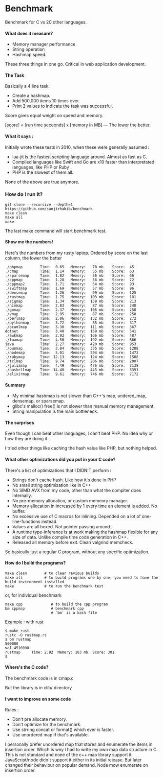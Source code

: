 # Benchmark

Benchmark for C vs 20 other languages.

#### What does it measure?

- Memory manager performance
- String operation
- Hashmap speed.

These three things in one go. Critical in web application development.

#### The Task
Basically a 4 line task.

- Create a hashmap.
- Add 500,000 items 10 times over.
- Print 2 values to indicate the task was successful.

Score gives equal weight on speed and memory.

[score] = [run time seceonds] x [memory in MB] — The lower the better.


#### What it says :

Initially wrote these tests in 2010, when these were generally assumed :

- lua-jit is the fastest scripting language around. Almost as fast as C.
- Compiled languages like Swift and Go are x10 faster than interpretated languages, like PHP or Ruby
- PHP is the slowest of them all.

None of the above are true anymore.

### How do I run it?

```
git clone --recursive --depth=1 https://github.com/sanjirhabib/benchmark
make clean
make all
make

```
The last make command will start benchmark test.

#### Show me the numbers!

Here's the numbers from my rusty laptop. Ordered by score on the last column, the lower the better

```
./phpmap        Time:  0.65   Memory:   70 mb    Score:  45
./cmap          Time:  1.14   Memory:   55 mb    Score:  63
./sparsemap     Time:  1.82   Memory:   36 mb    Score:  66
./cppmap        Time:  1.28   Memory:   56 mb    Score:  72
./cppmap2       Time:  1.71   Memory:   54 mb    Score:  93
./swiftmap      Time:  1.69   Memory:   57 mb    Score:  96
./densemap      Time:  1.26   Memory:   99 mb    Score:  125
./rustmap       Time:  1.75   Memory:  103 mb    Score:  181
./zigmap        Time:  1.34   Memory:  159 mb    Score:  213
./nimmap        Time:  2.83   Memory:   87 mb    Score:  248
./gomap         Time:  2.37   Memory:  105 mb    Score:  250
./vmap          Time:  2.95   Memory:   87 mb    Score:  258
./perlmap       Time:  2.06   Memory:  132 mb    Score:  272
./pythonmap     Time:  3.72   Memory:   85 mb    Score:  317
./ocamlmap      Time:  3.30   Memory:  111 mb    Score:  367
dotnet          Time:  3.40   Memory:  159 mb    Score:  541
./awkmap        Time:  2.92   Memory:  166 mb    Score:  487
./luamap        Time:  4.50   Memory:  192 mb    Score:  866
java            Time:  2.27   Memory:  420 mb    Score:  953
./bunmap        Time:  3.84   Memory:  335 mb    Score:  1288
./nodemap       Time:  5.01   Memory:  294 mb    Score:  1473
./rubymap       Time: 12.13   Memory:  124 mb    Score:  1508
./tclmap        Time:  9.74   Memory:  206 mb    Score:  2007
./juliamap      Time:  4.49   Memory:  476 mb    Score:  2138
./haskellmap    Time: 14.40   Memory:  443 mb    Score:  6391
./elixirmap     Time:  9.61   Memory:  746 mb    Score:  7172
```

#### Summary
- My minimal hashmap is not slower than C++'s map, undered_map, densemap, or sparsemap.
- glibc's malloc() free() is not slower than manual memory management.
- String manipulation is the main bottleneck.


#### The surprises
Even though I can beat other languages, I can't beat PHP. No idea why or how they are doing it.

I tried other things like caching the hash value like PHP, but nothing helped.

#### What other optimizations did you put in your C code?

There's a list of optimizations that I DIDN'T perform :

- Strings don't cache hash. Like how it's done in PHP
- No small string optimization like in C++ 
- No SIMD AVX from my code, other than what the compiter does internally.
- No pre-memory allocation, or custom memeory manager.
- Memory allocation in increased by 1 every time an element is added. No buffer.
- No excessive use of C macros for inlining. Depended on a lot of one-line-functions instead.
- Values are all boxed. Not pointer passing around.
- A runtime type-inferance is at work making the hashmap flexible for any size of data. Unlike compile time code generation in C++.
- Released all memory before exit. Clean valgrind memcheck.

So basically just a regular C program, without any specific optimization.


#### How do I build the programs?
```
make clean        # to clear revious builds
make all          # to build programs one by one, you need to have the build invironment installed
make              # to run the benchmark test
```

or, for individual benchmark

```
make cpp             # to build the cpp program
bm cppmap            # benchmark cpp
                     # `bm` is a bash file
```

Example : with rust
```
$ make rust
rustc -O rustmap.rs
$ bm rustmap
500000
val.4510000
rustmap  	Time: 2.92 	Memory: 103 mb	Score: 301
$
```

#### Where's the C code?

The benchmark code is in cmap.c

But the library is in clib/ directory


#### I want to improve on some code

Rules :

- Don't pre allocate memory.
- Don't optimize for the benchmark.
- Use strring concat or format() which ever is faster.
- Use unordered map if that's available.

I personally prefer unordered map that stores and enumerate the items in insertion order.
Which is wny I had to write my own map data structure in C.
This is not standard and none of the c++ map library support it.
JavaScript/node didn't support it either in its initial release. But later changed their behaviour on popular demand. Node mow enumerate on insertion order.
